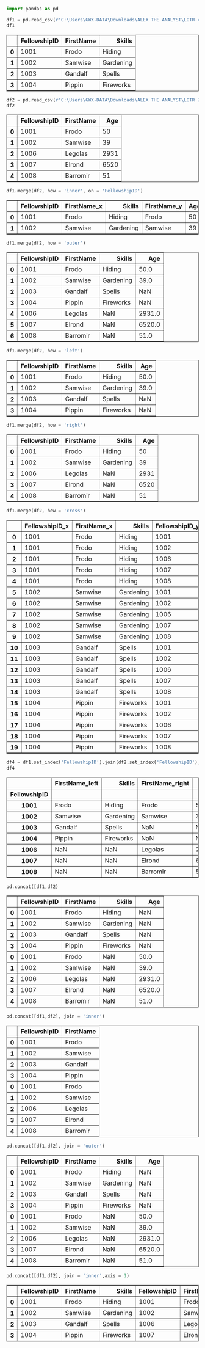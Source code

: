 ```python
import pandas as pd
```


```python
df1 = pd.read_csv(r"C:\Users\GWX-DATA\Downloads\ALEX THE ANALYST\LOTR.csv")
df1
```




<div>
<style scoped>
    .dataframe tbody tr th:only-of-type {
        vertical-align: middle;
    }

    .dataframe tbody tr th {
        vertical-align: top;
    }

    .dataframe thead th {
        text-align: right;
    }
</style>
<table border="1" class="dataframe">
  <thead>
    <tr style="text-align: right;">
      <th></th>
      <th>FellowshipID</th>
      <th>FirstName</th>
      <th>Skills</th>
    </tr>
  </thead>
  <tbody>
    <tr>
      <th>0</th>
      <td>1001</td>
      <td>Frodo</td>
      <td>Hiding</td>
    </tr>
    <tr>
      <th>1</th>
      <td>1002</td>
      <td>Samwise</td>
      <td>Gardening</td>
    </tr>
    <tr>
      <th>2</th>
      <td>1003</td>
      <td>Gandalf</td>
      <td>Spells</td>
    </tr>
    <tr>
      <th>3</th>
      <td>1004</td>
      <td>Pippin</td>
      <td>Fireworks</td>
    </tr>
  </tbody>
</table>
</div>




```python
df2 = pd.read_csv(r"C:\Users\GWX-DATA\Downloads\ALEX THE ANALYST\LOTR 2.csv")
df2
```




<div>
<style scoped>
    .dataframe tbody tr th:only-of-type {
        vertical-align: middle;
    }

    .dataframe tbody tr th {
        vertical-align: top;
    }

    .dataframe thead th {
        text-align: right;
    }
</style>
<table border="1" class="dataframe">
  <thead>
    <tr style="text-align: right;">
      <th></th>
      <th>FellowshipID</th>
      <th>FirstName</th>
      <th>Age</th>
    </tr>
  </thead>
  <tbody>
    <tr>
      <th>0</th>
      <td>1001</td>
      <td>Frodo</td>
      <td>50</td>
    </tr>
    <tr>
      <th>1</th>
      <td>1002</td>
      <td>Samwise</td>
      <td>39</td>
    </tr>
    <tr>
      <th>2</th>
      <td>1006</td>
      <td>Legolas</td>
      <td>2931</td>
    </tr>
    <tr>
      <th>3</th>
      <td>1007</td>
      <td>Elrond</td>
      <td>6520</td>
    </tr>
    <tr>
      <th>4</th>
      <td>1008</td>
      <td>Barromir</td>
      <td>51</td>
    </tr>
  </tbody>
</table>
</div>




```python
df1.merge(df2, how = 'inner', on = 'FellowshipID')
```




<div>
<style scoped>
    .dataframe tbody tr th:only-of-type {
        vertical-align: middle;
    }

    .dataframe tbody tr th {
        vertical-align: top;
    }

    .dataframe thead th {
        text-align: right;
    }
</style>
<table border="1" class="dataframe">
  <thead>
    <tr style="text-align: right;">
      <th></th>
      <th>FellowshipID</th>
      <th>FirstName_x</th>
      <th>Skills</th>
      <th>FirstName_y</th>
      <th>Age</th>
    </tr>
  </thead>
  <tbody>
    <tr>
      <th>0</th>
      <td>1001</td>
      <td>Frodo</td>
      <td>Hiding</td>
      <td>Frodo</td>
      <td>50</td>
    </tr>
    <tr>
      <th>1</th>
      <td>1002</td>
      <td>Samwise</td>
      <td>Gardening</td>
      <td>Samwise</td>
      <td>39</td>
    </tr>
  </tbody>
</table>
</div>




```python
df1.merge(df2, how = 'outer')
```




<div>
<style scoped>
    .dataframe tbody tr th:only-of-type {
        vertical-align: middle;
    }

    .dataframe tbody tr th {
        vertical-align: top;
    }

    .dataframe thead th {
        text-align: right;
    }
</style>
<table border="1" class="dataframe">
  <thead>
    <tr style="text-align: right;">
      <th></th>
      <th>FellowshipID</th>
      <th>FirstName</th>
      <th>Skills</th>
      <th>Age</th>
    </tr>
  </thead>
  <tbody>
    <tr>
      <th>0</th>
      <td>1001</td>
      <td>Frodo</td>
      <td>Hiding</td>
      <td>50.0</td>
    </tr>
    <tr>
      <th>1</th>
      <td>1002</td>
      <td>Samwise</td>
      <td>Gardening</td>
      <td>39.0</td>
    </tr>
    <tr>
      <th>2</th>
      <td>1003</td>
      <td>Gandalf</td>
      <td>Spells</td>
      <td>NaN</td>
    </tr>
    <tr>
      <th>3</th>
      <td>1004</td>
      <td>Pippin</td>
      <td>Fireworks</td>
      <td>NaN</td>
    </tr>
    <tr>
      <th>4</th>
      <td>1006</td>
      <td>Legolas</td>
      <td>NaN</td>
      <td>2931.0</td>
    </tr>
    <tr>
      <th>5</th>
      <td>1007</td>
      <td>Elrond</td>
      <td>NaN</td>
      <td>6520.0</td>
    </tr>
    <tr>
      <th>6</th>
      <td>1008</td>
      <td>Barromir</td>
      <td>NaN</td>
      <td>51.0</td>
    </tr>
  </tbody>
</table>
</div>




```python
df1.merge(df2, how = 'left')
```




<div>
<style scoped>
    .dataframe tbody tr th:only-of-type {
        vertical-align: middle;
    }

    .dataframe tbody tr th {
        vertical-align: top;
    }

    .dataframe thead th {
        text-align: right;
    }
</style>
<table border="1" class="dataframe">
  <thead>
    <tr style="text-align: right;">
      <th></th>
      <th>FellowshipID</th>
      <th>FirstName</th>
      <th>Skills</th>
      <th>Age</th>
    </tr>
  </thead>
  <tbody>
    <tr>
      <th>0</th>
      <td>1001</td>
      <td>Frodo</td>
      <td>Hiding</td>
      <td>50.0</td>
    </tr>
    <tr>
      <th>1</th>
      <td>1002</td>
      <td>Samwise</td>
      <td>Gardening</td>
      <td>39.0</td>
    </tr>
    <tr>
      <th>2</th>
      <td>1003</td>
      <td>Gandalf</td>
      <td>Spells</td>
      <td>NaN</td>
    </tr>
    <tr>
      <th>3</th>
      <td>1004</td>
      <td>Pippin</td>
      <td>Fireworks</td>
      <td>NaN</td>
    </tr>
  </tbody>
</table>
</div>




```python
df1.merge(df2, how = 'right')
```




<div>
<style scoped>
    .dataframe tbody tr th:only-of-type {
        vertical-align: middle;
    }

    .dataframe tbody tr th {
        vertical-align: top;
    }

    .dataframe thead th {
        text-align: right;
    }
</style>
<table border="1" class="dataframe">
  <thead>
    <tr style="text-align: right;">
      <th></th>
      <th>FellowshipID</th>
      <th>FirstName</th>
      <th>Skills</th>
      <th>Age</th>
    </tr>
  </thead>
  <tbody>
    <tr>
      <th>0</th>
      <td>1001</td>
      <td>Frodo</td>
      <td>Hiding</td>
      <td>50</td>
    </tr>
    <tr>
      <th>1</th>
      <td>1002</td>
      <td>Samwise</td>
      <td>Gardening</td>
      <td>39</td>
    </tr>
    <tr>
      <th>2</th>
      <td>1006</td>
      <td>Legolas</td>
      <td>NaN</td>
      <td>2931</td>
    </tr>
    <tr>
      <th>3</th>
      <td>1007</td>
      <td>Elrond</td>
      <td>NaN</td>
      <td>6520</td>
    </tr>
    <tr>
      <th>4</th>
      <td>1008</td>
      <td>Barromir</td>
      <td>NaN</td>
      <td>51</td>
    </tr>
  </tbody>
</table>
</div>




```python
df1.merge(df2, how = 'cross')
```




<div>
<style scoped>
    .dataframe tbody tr th:only-of-type {
        vertical-align: middle;
    }

    .dataframe tbody tr th {
        vertical-align: top;
    }

    .dataframe thead th {
        text-align: right;
    }
</style>
<table border="1" class="dataframe">
  <thead>
    <tr style="text-align: right;">
      <th></th>
      <th>FellowshipID_x</th>
      <th>FirstName_x</th>
      <th>Skills</th>
      <th>FellowshipID_y</th>
      <th>FirstName_y</th>
      <th>Age</th>
    </tr>
  </thead>
  <tbody>
    <tr>
      <th>0</th>
      <td>1001</td>
      <td>Frodo</td>
      <td>Hiding</td>
      <td>1001</td>
      <td>Frodo</td>
      <td>50</td>
    </tr>
    <tr>
      <th>1</th>
      <td>1001</td>
      <td>Frodo</td>
      <td>Hiding</td>
      <td>1002</td>
      <td>Samwise</td>
      <td>39</td>
    </tr>
    <tr>
      <th>2</th>
      <td>1001</td>
      <td>Frodo</td>
      <td>Hiding</td>
      <td>1006</td>
      <td>Legolas</td>
      <td>2931</td>
    </tr>
    <tr>
      <th>3</th>
      <td>1001</td>
      <td>Frodo</td>
      <td>Hiding</td>
      <td>1007</td>
      <td>Elrond</td>
      <td>6520</td>
    </tr>
    <tr>
      <th>4</th>
      <td>1001</td>
      <td>Frodo</td>
      <td>Hiding</td>
      <td>1008</td>
      <td>Barromir</td>
      <td>51</td>
    </tr>
    <tr>
      <th>5</th>
      <td>1002</td>
      <td>Samwise</td>
      <td>Gardening</td>
      <td>1001</td>
      <td>Frodo</td>
      <td>50</td>
    </tr>
    <tr>
      <th>6</th>
      <td>1002</td>
      <td>Samwise</td>
      <td>Gardening</td>
      <td>1002</td>
      <td>Samwise</td>
      <td>39</td>
    </tr>
    <tr>
      <th>7</th>
      <td>1002</td>
      <td>Samwise</td>
      <td>Gardening</td>
      <td>1006</td>
      <td>Legolas</td>
      <td>2931</td>
    </tr>
    <tr>
      <th>8</th>
      <td>1002</td>
      <td>Samwise</td>
      <td>Gardening</td>
      <td>1007</td>
      <td>Elrond</td>
      <td>6520</td>
    </tr>
    <tr>
      <th>9</th>
      <td>1002</td>
      <td>Samwise</td>
      <td>Gardening</td>
      <td>1008</td>
      <td>Barromir</td>
      <td>51</td>
    </tr>
    <tr>
      <th>10</th>
      <td>1003</td>
      <td>Gandalf</td>
      <td>Spells</td>
      <td>1001</td>
      <td>Frodo</td>
      <td>50</td>
    </tr>
    <tr>
      <th>11</th>
      <td>1003</td>
      <td>Gandalf</td>
      <td>Spells</td>
      <td>1002</td>
      <td>Samwise</td>
      <td>39</td>
    </tr>
    <tr>
      <th>12</th>
      <td>1003</td>
      <td>Gandalf</td>
      <td>Spells</td>
      <td>1006</td>
      <td>Legolas</td>
      <td>2931</td>
    </tr>
    <tr>
      <th>13</th>
      <td>1003</td>
      <td>Gandalf</td>
      <td>Spells</td>
      <td>1007</td>
      <td>Elrond</td>
      <td>6520</td>
    </tr>
    <tr>
      <th>14</th>
      <td>1003</td>
      <td>Gandalf</td>
      <td>Spells</td>
      <td>1008</td>
      <td>Barromir</td>
      <td>51</td>
    </tr>
    <tr>
      <th>15</th>
      <td>1004</td>
      <td>Pippin</td>
      <td>Fireworks</td>
      <td>1001</td>
      <td>Frodo</td>
      <td>50</td>
    </tr>
    <tr>
      <th>16</th>
      <td>1004</td>
      <td>Pippin</td>
      <td>Fireworks</td>
      <td>1002</td>
      <td>Samwise</td>
      <td>39</td>
    </tr>
    <tr>
      <th>17</th>
      <td>1004</td>
      <td>Pippin</td>
      <td>Fireworks</td>
      <td>1006</td>
      <td>Legolas</td>
      <td>2931</td>
    </tr>
    <tr>
      <th>18</th>
      <td>1004</td>
      <td>Pippin</td>
      <td>Fireworks</td>
      <td>1007</td>
      <td>Elrond</td>
      <td>6520</td>
    </tr>
    <tr>
      <th>19</th>
      <td>1004</td>
      <td>Pippin</td>
      <td>Fireworks</td>
      <td>1008</td>
      <td>Barromir</td>
      <td>51</td>
    </tr>
  </tbody>
</table>
</div>




```python
df4 = df1.set_index('FellowshipID').join(df2.set_index('FellowshipID'), lsuffix = '_left', rsuffix = '_right', how = 'outer')
df4
```




<div>
<style scoped>
    .dataframe tbody tr th:only-of-type {
        vertical-align: middle;
    }

    .dataframe tbody tr th {
        vertical-align: top;
    }

    .dataframe thead th {
        text-align: right;
    }
</style>
<table border="1" class="dataframe">
  <thead>
    <tr style="text-align: right;">
      <th></th>
      <th>FirstName_left</th>
      <th>Skills</th>
      <th>FirstName_right</th>
      <th>Age</th>
    </tr>
    <tr>
      <th>FellowshipID</th>
      <th></th>
      <th></th>
      <th></th>
      <th></th>
    </tr>
  </thead>
  <tbody>
    <tr>
      <th>1001</th>
      <td>Frodo</td>
      <td>Hiding</td>
      <td>Frodo</td>
      <td>50.0</td>
    </tr>
    <tr>
      <th>1002</th>
      <td>Samwise</td>
      <td>Gardening</td>
      <td>Samwise</td>
      <td>39.0</td>
    </tr>
    <tr>
      <th>1003</th>
      <td>Gandalf</td>
      <td>Spells</td>
      <td>NaN</td>
      <td>NaN</td>
    </tr>
    <tr>
      <th>1004</th>
      <td>Pippin</td>
      <td>Fireworks</td>
      <td>NaN</td>
      <td>NaN</td>
    </tr>
    <tr>
      <th>1006</th>
      <td>NaN</td>
      <td>NaN</td>
      <td>Legolas</td>
      <td>2931.0</td>
    </tr>
    <tr>
      <th>1007</th>
      <td>NaN</td>
      <td>NaN</td>
      <td>Elrond</td>
      <td>6520.0</td>
    </tr>
    <tr>
      <th>1008</th>
      <td>NaN</td>
      <td>NaN</td>
      <td>Barromir</td>
      <td>51.0</td>
    </tr>
  </tbody>
</table>
</div>




```python
pd.concat([df1,df2)
```




<div>
<style scoped>
    .dataframe tbody tr th:only-of-type {
        vertical-align: middle;
    }

    .dataframe tbody tr th {
        vertical-align: top;
    }

    .dataframe thead th {
        text-align: right;
    }
</style>
<table border="1" class="dataframe">
  <thead>
    <tr style="text-align: right;">
      <th></th>
      <th>FellowshipID</th>
      <th>FirstName</th>
      <th>Skills</th>
      <th>Age</th>
    </tr>
  </thead>
  <tbody>
    <tr>
      <th>0</th>
      <td>1001</td>
      <td>Frodo</td>
      <td>Hiding</td>
      <td>NaN</td>
    </tr>
    <tr>
      <th>1</th>
      <td>1002</td>
      <td>Samwise</td>
      <td>Gardening</td>
      <td>NaN</td>
    </tr>
    <tr>
      <th>2</th>
      <td>1003</td>
      <td>Gandalf</td>
      <td>Spells</td>
      <td>NaN</td>
    </tr>
    <tr>
      <th>3</th>
      <td>1004</td>
      <td>Pippin</td>
      <td>Fireworks</td>
      <td>NaN</td>
    </tr>
    <tr>
      <th>0</th>
      <td>1001</td>
      <td>Frodo</td>
      <td>NaN</td>
      <td>50.0</td>
    </tr>
    <tr>
      <th>1</th>
      <td>1002</td>
      <td>Samwise</td>
      <td>NaN</td>
      <td>39.0</td>
    </tr>
    <tr>
      <th>2</th>
      <td>1006</td>
      <td>Legolas</td>
      <td>NaN</td>
      <td>2931.0</td>
    </tr>
    <tr>
      <th>3</th>
      <td>1007</td>
      <td>Elrond</td>
      <td>NaN</td>
      <td>6520.0</td>
    </tr>
    <tr>
      <th>4</th>
      <td>1008</td>
      <td>Barromir</td>
      <td>NaN</td>
      <td>51.0</td>
    </tr>
  </tbody>
</table>
</div>




```python
pd.concat([df1,df2], join = 'inner')

```




<div>
<style scoped>
    .dataframe tbody tr th:only-of-type {
        vertical-align: middle;
    }

    .dataframe tbody tr th {
        vertical-align: top;
    }

    .dataframe thead th {
        text-align: right;
    }
</style>
<table border="1" class="dataframe">
  <thead>
    <tr style="text-align: right;">
      <th></th>
      <th>FellowshipID</th>
      <th>FirstName</th>
    </tr>
  </thead>
  <tbody>
    <tr>
      <th>0</th>
      <td>1001</td>
      <td>Frodo</td>
    </tr>
    <tr>
      <th>1</th>
      <td>1002</td>
      <td>Samwise</td>
    </tr>
    <tr>
      <th>2</th>
      <td>1003</td>
      <td>Gandalf</td>
    </tr>
    <tr>
      <th>3</th>
      <td>1004</td>
      <td>Pippin</td>
    </tr>
    <tr>
      <th>0</th>
      <td>1001</td>
      <td>Frodo</td>
    </tr>
    <tr>
      <th>1</th>
      <td>1002</td>
      <td>Samwise</td>
    </tr>
    <tr>
      <th>2</th>
      <td>1006</td>
      <td>Legolas</td>
    </tr>
    <tr>
      <th>3</th>
      <td>1007</td>
      <td>Elrond</td>
    </tr>
    <tr>
      <th>4</th>
      <td>1008</td>
      <td>Barromir</td>
    </tr>
  </tbody>
</table>
</div>




```python
pd.concat([df1,df2], join = 'outer')
```




<div>
<style scoped>
    .dataframe tbody tr th:only-of-type {
        vertical-align: middle;
    }

    .dataframe tbody tr th {
        vertical-align: top;
    }

    .dataframe thead th {
        text-align: right;
    }
</style>
<table border="1" class="dataframe">
  <thead>
    <tr style="text-align: right;">
      <th></th>
      <th>FellowshipID</th>
      <th>FirstName</th>
      <th>Skills</th>
      <th>Age</th>
    </tr>
  </thead>
  <tbody>
    <tr>
      <th>0</th>
      <td>1001</td>
      <td>Frodo</td>
      <td>Hiding</td>
      <td>NaN</td>
    </tr>
    <tr>
      <th>1</th>
      <td>1002</td>
      <td>Samwise</td>
      <td>Gardening</td>
      <td>NaN</td>
    </tr>
    <tr>
      <th>2</th>
      <td>1003</td>
      <td>Gandalf</td>
      <td>Spells</td>
      <td>NaN</td>
    </tr>
    <tr>
      <th>3</th>
      <td>1004</td>
      <td>Pippin</td>
      <td>Fireworks</td>
      <td>NaN</td>
    </tr>
    <tr>
      <th>0</th>
      <td>1001</td>
      <td>Frodo</td>
      <td>NaN</td>
      <td>50.0</td>
    </tr>
    <tr>
      <th>1</th>
      <td>1002</td>
      <td>Samwise</td>
      <td>NaN</td>
      <td>39.0</td>
    </tr>
    <tr>
      <th>2</th>
      <td>1006</td>
      <td>Legolas</td>
      <td>NaN</td>
      <td>2931.0</td>
    </tr>
    <tr>
      <th>3</th>
      <td>1007</td>
      <td>Elrond</td>
      <td>NaN</td>
      <td>6520.0</td>
    </tr>
    <tr>
      <th>4</th>
      <td>1008</td>
      <td>Barromir</td>
      <td>NaN</td>
      <td>51.0</td>
    </tr>
  </tbody>
</table>
</div>




```python
pd.concat([df1,df2], join = 'inner',axis = 1)
```




<div>
<style scoped>
    .dataframe tbody tr th:only-of-type {
        vertical-align: middle;
    }

    .dataframe tbody tr th {
        vertical-align: top;
    }

    .dataframe thead th {
        text-align: right;
    }
</style>
<table border="1" class="dataframe">
  <thead>
    <tr style="text-align: right;">
      <th></th>
      <th>FellowshipID</th>
      <th>FirstName</th>
      <th>Skills</th>
      <th>FellowshipID</th>
      <th>FirstName</th>
      <th>Age</th>
    </tr>
  </thead>
  <tbody>
    <tr>
      <th>0</th>
      <td>1001</td>
      <td>Frodo</td>
      <td>Hiding</td>
      <td>1001</td>
      <td>Frodo</td>
      <td>50</td>
    </tr>
    <tr>
      <th>1</th>
      <td>1002</td>
      <td>Samwise</td>
      <td>Gardening</td>
      <td>1002</td>
      <td>Samwise</td>
      <td>39</td>
    </tr>
    <tr>
      <th>2</th>
      <td>1003</td>
      <td>Gandalf</td>
      <td>Spells</td>
      <td>1006</td>
      <td>Legolas</td>
      <td>2931</td>
    </tr>
    <tr>
      <th>3</th>
      <td>1004</td>
      <td>Pippin</td>
      <td>Fireworks</td>
      <td>1007</td>
      <td>Elrond</td>
      <td>6520</td>
    </tr>
  </tbody>
</table>
</div>




```python

```
